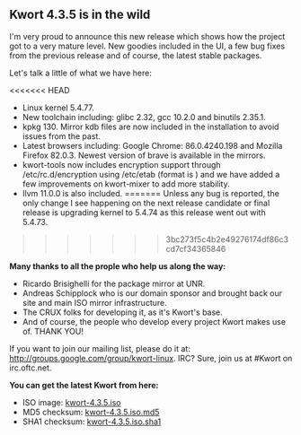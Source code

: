 ## Kwort 4.3.5 is in the wild

I'm very proud to announce this new release which shows how the project got to a very mature level. New goodies included in the UI, a few bug fixes from the previous release and of course, the latest stable packages.

Let's talk a little of what we have here:

<<<<<<< HEAD
* Linux kernel 5.4.77.
* New toolchain including: glibc 2.32, gcc 10.2.0 and binutils 2.35.1.
* kpkg 130. Mirror kdb files are now included in the installation to avoid issues from the past.
* Latest browsers including: Google Chrome: 86.0.4240.198 and Mozilla Firefox 82.0.3. Newest version of brave is available in the mirrors.
* kwort-tools now includes encryption support through /etc/rc.d/encryption using /etc/etab (format is <directory> <key file>) and we have added a few improvements on kwort-mixer to add more stability.
* llvm 11.0.0 is also included.
=======
Unless any bug is reported, the only change I see happening on the next release candidate or final release is upgrading kernel to 5.4.74 as this release went out with 5.4.73.
>>>>>>> 3bc273f5c4b2e49276174df86c3cd7cf34365846

**Many thanks to all the prople who help us along the way:**

* Ricardo Brisighelli for the package mirror at UNR.
* Andreas Schipplock who is our domain sponsor and brought back our site and main ISO mirror infrastructure.
* The CRUX folks for developing it, as it's Kwort's base.
* And of course, the people who develop every project Kwort makes use of. THANK YOU!

If you want to join our mailing list, please do it at: <http://groups.google.com/group/kwort-linux>. IRC? Sure, join us at #Kwort on irc.oftc.net.

**You can get the latest Kwort from here:**

* ISO image: [kwort-4.3.5.iso](https://u217055-sub1:QkOK8B4n6VgzXr9H@u217055-sub1.your-storagebox.de/kwort-4.3.5.iso)
* MD5 checksum: [kwort-4.3.5.iso.md5](https://u217055-sub1:QkOK8B4n6VgzXr9H@u217055-sub1.your-storagebox.de/kwort-4.3.5.iso.md5)
* SHA1 checksum: [kwort-4.3.5.iso.sha1](https://u217055-sub1:QkOK8B4n6VgzXr9H@u217055-sub1.your-storagebox.de/kwort-4.3.5.iso.sha1)

